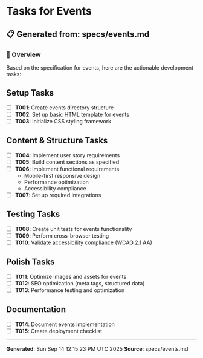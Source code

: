 # Tasks for Events

## 📋 Generated from: specs/events.md

### 🎯 Overview
Based on the specification for events, here are the actionable development tasks:

## Setup Tasks
- [ ] **T001**: Create events directory structure
- [ ] **T002**: Set up basic HTML template for events
- [ ] **T003**: Initialize CSS styling framework

## Content & Structure Tasks
- [ ] **T004**: Implement user story requirements
- [ ] **T005**: Build content sections as specified
- [ ] **T006**: Implement functional requirements
  - Mobile-first responsive design
  - Performance optimization
  - Accessibility compliance
- [ ] **T007**: Set up required integrations

## Testing Tasks
- [ ] **T008**: Create unit tests for events functionality
- [ ] **T009**: Perform cross-browser testing
- [ ] **T010**: Validate accessibility compliance (WCAG 2.1 AA)

## Polish Tasks
- [ ] **T011**: Optimize images and assets for events
- [ ] **T012**: SEO optimization (meta tags, structured data)
- [ ] **T013**: Performance testing and optimization

## Documentation
- [ ] **T014**: Document events implementation
- [ ] **T015**: Create deployment checklist

---
**Generated**: Sun Sep 14 12:15:23 PM UTC 2025
**Source**: specs/events.md
